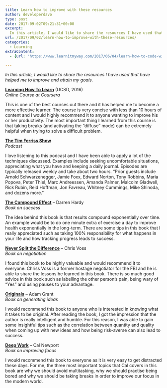 ```yaml
---
title: Learn how to improve with these resources
author: developerdavo
type: post
date: 2017-09-02T09:21:31+00:00
excerpt: 
  In this article, I would like to share the resources I have used that have helped me to improve and attain my goals.
url: /2017/09/02/learn-how-to-improve-with-these-resources/
categories:
  - Learning
extraContent:
  - {url: "https://www.learnitmyway.com/2017/06/04/learn-how-to-code-with-these-resources/", title: "Learn how to code with these resources"}

---
```

_In this article, I would like to share the resources I have used that have helped me to improve and attain my goals._

**<a href="https://www.coursera.org/learn/learning-how-to-learn" target="_blank" 
rel="noopener">Learning How To Learn</a>** (UCSD, 2016)  
_Online Course at Coursera_

This is one of the best courses out there and it has helped me to become a more effective learner. 
The course is very concise with less than 10 hours of content 
and I would highly recommend it to anyone wanting to improve his or her productivity. 
The most important thing I learned from this course is that taking breaks 
(and activating the &#8220;diffuse&#8221; mode) can be extremely helpful when trying to solve a difficult problem.

**<a href="https://tim.blog/podcast/" target="_blank" 
rel="noopener">The Tim Ferriss Show</a>**  
_Podcast_

I love listening to this podcast and I have been able to apply a lot of the techniques discussed. 
Examples include seeking uncomfortable situations, appreciating what you have and keeping a daily journal. 
Episodes are typically released weekly and take about two hours. 
&#8220;Prior guests include Arnold Schwarzenegger, Jamie Foxx, Edward Norton, Tony Robbins, Maria Popova, Peter Thiel, 
Marc Andreessen, Amanda Palmer, Malcolm Gladwell, Rick Rubin, Reid Hoffman, Jon Favreau, Whitney Cummings, 
Mike Shinoda, and dozens more.&#8221;

**<a href="https://www.goodreads.com/book/show/9420697-the-compound-effect?from_search=true" target="_blank" 
rel="noopener">The Compound Effect</a>** &#8211; Darren Hardy  
_Book on success_

The idea behind this book is that results compound exponentially over time. 
An example would be to do one minute extra of exercise a day to improve health exponentially in the long-term. 
There are some tips in this book that I really appreciated such as 
taking 100% responsibility for what happens in your life and how tracking progress leads to success.

**<a href="https://www.goodreads.com/book/show/26156469-never-split-the-difference?from_search=true" target="_blank" 
rel="noopener">Never Split the Difference</a>** &#8211; Chris Voss  
_Book on negotiation_

I found this book to be highly valuable and would recommend it to everyone. 
Chriss Voss is a former hostage negotiator for the FBI and he is able to share the lessons he learned in this book. 
There is so much good advice in this book such as labelling the other person&#8217;s pain, 
being wary of &#8220;Yes&#8221; and using pauses to your advantage.

**<a href="https://www.goodreads.com/book/show/25614523-originals?from_search=true" target="_blank" 
rel="noopener">Originals</a>** &#8211; Adam Grant  
_Book on generating ideas_

I would recommend this book to anyone who is interested in knowing what it takes to be original. 
After reading the book, I got the impression that the author is really intelligent and humble. 
For this reason, I was able to gain some insightful tips such as the correlation between quantity and quality 
when coming up with new ideas and how being risk-averse can also lead to success.

**<a href="http://calnewport.com/books/deep-work/" target="_blank" rel="noopener">Deep Work</a>** &#8211; Cal Newport  
_Book on improving focus_

I would recommend this book to everyone as it is very easy to get distracted these days. 
For me, the three most important topics that Cal covers in this book are why we should avoid multitasking, 
why we should practise being bored and why we should be taking breaks in order to improve our focus in the modern world.
